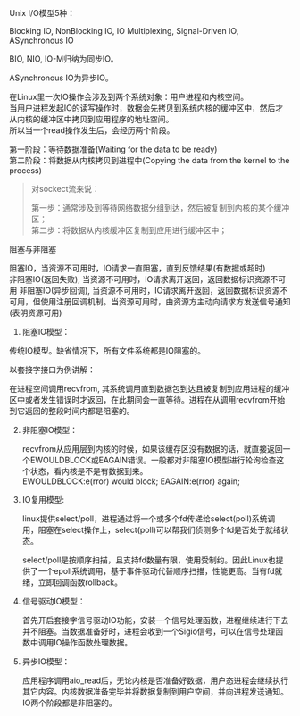 Unix I/O模型5种：

Blocking IO, NonBlocking IO, IO Multiplexing, Signal-Driven IO, ASynchronous IO

BIO, NIO, IO-M归纳为同步IO。

ASynchronous IO为异步IO。

在Linux里一次IO操作会涉及到两个系统对象：用户进程和内核空间。  
当用户进程发起IO的读写操作时，数据会先拷贝到系统内核的缓冲区中，然后才从内核的缓冲区中拷贝到应用程序的地址空间。  
所以当一个read操作发生后，会经历两个阶段。

第一阶段：等待数据准备(Waiting for the data to be ready)  
第二阶段：将数据从内核拷贝到进程中(Copying the data from the kernel to the process)  

> 对sockect流来说：  
>
> 第一步：通常涉及到等待网络数据分组到达，然后被复制到内核的某个缓冲区；  
> 第二步：将数据从内核缓冲区复制到应用进行缓冲区中；  


阻塞与非阻塞

阻塞IO，当资源不可用时，IO请求一直阻塞，直到反馈结果(有数据或超时)  
非阻塞IO(返回失败),  当资源不可用时，IO请求离开返回，返回数据标识资源不可用
非阻塞IO(异步回调),  当资源不可用时，IO请求离开返回，返回数据标识资源不可用，但使用注册回调机制。当资源可用时，由资源方主动向请求方发送信号通知(表明资源可用)




1. 阻塞IO模型：

  传统IO模型。缺省情况下，所有文件系统都是IO阻塞的。

  以套接字接口为例讲解：

  在进程空间调用recvfrom, 其系统调用直到数据包到达且被复制到应用进程的缓冲区中或者发生错误时才返回，在此期间会一直等待。进程在从调用recvfrom开始到它返回的整段时间内都是阻塞的。

2. 非阻塞IO模型：
	
	recvfrom从应用层到内核的时候，如果该缓存区没有数据的话，就直接返回一个EWOULDBLOCK或EAGAIN错误。一般都对非阻塞IO模型进行轮询检查这个状态，看内核是不是有数据到来。  
	EWOULDBLOCK:e(rror) would block; EAGAIN:e(rror) again;
	
3. IO复用模型: 

	linux提供select/poll，进程通过将一个或多个fd传递给select(poll)系统调用，阻塞在select操作上，select(poll)可以帮我们侦测多个fd是否处于就绪状态。
	
	select/poll是按顺序扫描，且支持fd数量有限，使用受制约。因此Linux也提供了一个epoll系统调用，基于事件驱动代替顺序扫描，性能更高。当有fd就绪，立即回调函数rollback。
	
4. 信号驱动IO模型：
	
	首先开启套接字信号驱动IO功能，安装一个信号处理函数，进程继续进行下去并不阻塞。当数据准备好时，进程会收到一个Sigio信号，可以在信号处理函数中调用IO操作函数处理数据。
	
5. 异步IO模型：

	应用程序调用aio_read后，无论内核是否准备好数据，用户态进程会继续执行其它内容。内核数据准备完毕并将数据复制到用户空间，并向进程发送通知。IO两个阶段都是非阻塞的。  
	


	




	